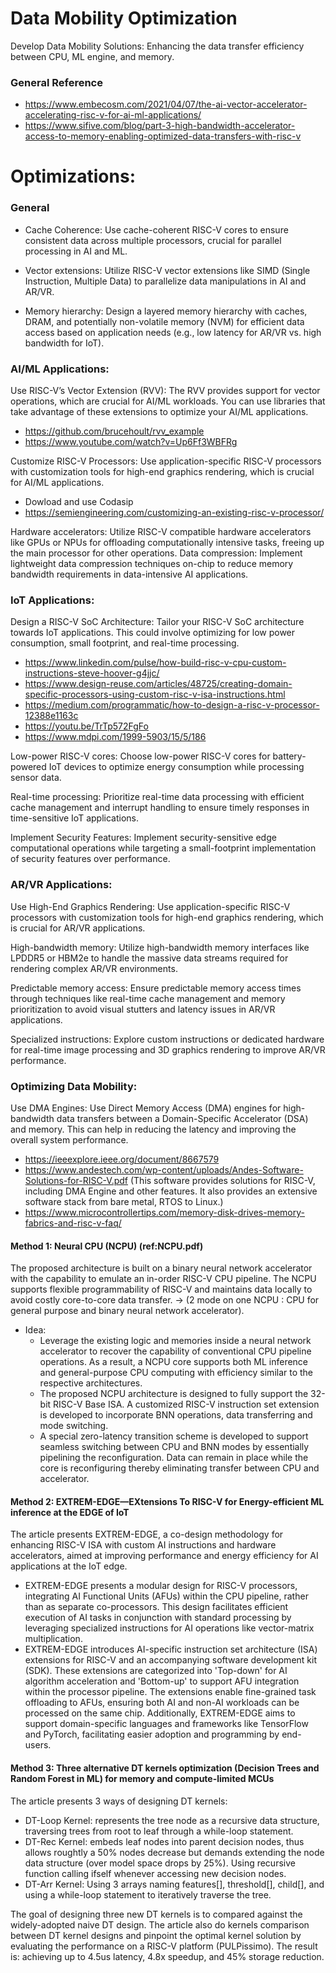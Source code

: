 # Data Mobility Optimization
Develop Data Mobility Solutions: Enhancing the data transfer efficiency between CPU, ML engine, and memory.
### General Reference 
- https://www.embecosm.com/2021/04/07/the-ai-vector-accelerator-accelerating-risc-v-for-ai-ml-applications/ 
- https://www.sifive.com/blog/part-3-high-bandwidth-accelerator-access-to-memory-enabling-optimized-data-transfers-with-risc-v
  
# Optimizations:
### General
- Cache Coherence: Use cache-coherent RISC-V cores to ensure consistent data across multiple processors, crucial for parallel processing in AI and ML.

- Vector extensions: Utilize RISC-V vector extensions like SIMD (Single Instruction, Multiple Data) to parallelize data manipulations in AI and AR/VR.

- Memory hierarchy: Design a layered memory hierarchy with caches, DRAM, and potentially non-volatile memory (NVM) for efficient data access based on application needs (e.g., low latency for AR/VR vs. high bandwidth for IoT).

### AI/ML Applications:
Use RISC-V’s Vector Extension (RVV): The RVV provides support for vector operations, which are crucial for AI/ML workloads. You can use libraries that take advantage of these extensions to optimize your AI/ML applications.
- https://github.com/brucehoult/rvv_example
- https://www.youtube.com/watch?v=Up6Ff3WBFRg

Customize RISC-V Processors: Use application-specific RISC-V processors with customization tools for high-end graphics rendering, which is crucial for AI/ML applications.
- Dowload and use Codasip
- https://semiengineering.com/customizing-an-existing-risc-v-processor/

Hardware accelerators: Utilize RISC-V compatible hardware accelerators like GPUs or NPUs for offloading computationally intensive tasks, freeing up the main processor for other operations.
Data compression: Implement lightweight data compression techniques on-chip to reduce memory bandwidth requirements in data-intensive AI applications.
### IoT Applications:

Design a RISC-V SoC Architecture: Tailor your RISC-V SoC architecture towards IoT applications. This could involve optimizing for low power consumption, small footprint, and real-time processing.
- https://www.linkedin.com/pulse/how-build-risc-v-cpu-custom-instructions-steve-hoover-g4jjc/
- https://www.design-reuse.com/articles/48725/creating-domain-specific-processors-using-custom-risc-v-isa-instructions.html
- https://medium.com/programmatic/how-to-design-a-risc-v-processor-12388e1163c
- https://youtu.be/TrTp572FgFo
- https://www.mdpi.com/1999-5903/15/5/186

Low-power RISC-V cores: Choose low-power RISC-V cores for battery-powered IoT devices to optimize energy consumption while processing sensor data.

Real-time processing: Prioritize real-time data processing with efficient cache management and interrupt handling to ensure timely responses in time-sensitive IoT applications.

Implement Security Features: Implement security-sensitive edge computational operations while targeting a small-footprint implementation of security features over performance.

### AR/VR Applications:

Use High-End Graphics Rendering: Use application-specific RISC-V processors with customization tools for high-end graphics rendering, which is crucial for AR/VR applications.

High-bandwidth memory: Utilize high-bandwidth memory interfaces like LPDDR5 or HBM2e to handle the massive data streams required for rendering complex AR/VR environments.

Predictable memory access: Ensure predictable memory access times through techniques like real-time cache management and memory prioritization to avoid visual stutters and latency issues in AR/VR applications.

Specialized instructions: Explore custom instructions or dedicated hardware for real-time image processing and 3D graphics rendering to improve AR/VR performance.

### Optimizing Data Mobility:
Use DMA Engines: Use Direct Memory Access (DMA) engines for high-bandwidth data transfers between a Domain-Specific Accelerator (DSA) and memory. This can help in reducing the latency and improving the overall system performance.
- https://ieeexplore.ieee.org/document/8667579
- https://www.andestech.com/wp-content/uploads/Andes-Software-Solutions-for-RISC-V.pdf (This software provides solutions for RISC-V, including DMA Engine and other features. It also provides an extensive software stack from bare metal, RTOS to Linux.)
- https://www.microcontrollertips.com/memory-disk-drives-memory-fabrics-and-risc-v-faq/
 #### Method 1: Neural CPU (NCPU) (ref:NCPU.pdf)
The
proposed architecture is built on a binary neural network
accelerator with the capability to emulate an in-order RISC-V
CPU pipeline. The NCPU supports flexible programmability of
RISC-V and maintains data locally to avoid costly core-to-core
data transfer. -> (2 mode on one NCPU : CPU for general purpose and binary neural network accelerator). 
- Idea:
  - Leverage the existing logic and
memories inside a neural network accelerator to recover the
capability of conventional CPU pipeline operations. As a result,
a NCPU core supports both ML inference and general-purpose
CPU computing with efficiency similar to the respective
architectures.
  - The proposed NCPU architecture is designed to fully
support the 32-bit RISC-V Base ISA. A customized RISC-V
instruction set extension is developed to incorporate BNN
operations, data transferring and mode switching.
  - A special zero-latency transition scheme is developed to
support seamless switching between CPU and BNN modes by
essentially pipelining the reconfiguration. Data can remain in
place while the core is reconfiguring thereby eliminating
transfer between CPU and accelerator.
#### Method 2: EXTREM-EDGE—EXtensions To RISC-V for Energy-efficient ML inference at the EDGE of IoT
The article presents EXTREM-EDGE, a co-design methodology for enhancing RISC-V ISA with custom AI instructions and hardware accelerators, aimed at improving performance and energy efficiency for AI applications at the IoT edge.

- EXTREM-EDGE presents a modular design for RISC-V processors, integrating AI Functional Units (AFUs) within the CPU pipeline, rather than as separate co-processors. This design facilitates efficient execution of AI tasks in conjunction with standard processing by leveraging specialized instructions for AI operations like vector-matrix multiplication. 
- EXTREM-EDGE introduces AI-specific instruction set architecture (ISA) extensions for RISC-V and an accompanying software development kit (SDK). These extensions are categorized into 'Top-down' for AI algorithm acceleration and 'Bottom-up' to support AFU integration within the processor pipeline. The extensions enable fine-grained task offloading to AFUs, ensuring both AI and non-AI workloads can be processed on the same chip. Additionally, EXTREM-EDGE aims to support domain-specific languages and frameworks like TensorFlow and PyTorch, facilitating easier adoption and programming by end-users.

 #### Method 3: Three alternative DT kernels optimization (Decision Trees and Random Forest in ML) for memory and compute-limited MCUs
The article presents 3 ways of designing DT kernels:
- DT-Loop Kernel: represents the tree node as a recursive data structure, traversing trees from root to leaf through a while-loop statement.
- DT-Rec Kernel: embeds leaf nodes into parent decision nodes, thus allows roughtly a 50% nodes decrease but demands extending the node data structure (over model space drops by 25%). Using recursive function calling ifself whenever accessing new decision nodes.
- DT-Arr Kernel: Using 3 arrays naming features[], threshold[], child[], and using a while-loop statement to iteratively traverse the tree.

The goal of designing three new DT kernels is to compared against the widely-adopted naive DT design. The article also do kernels comparison between DT kernel designs and pinpoint the optimal kernel solution by evaluating the performance on a RISC-V platform (PULPissimo). The result is: achieving up to 4.5us latency, 4.8x speedup, and 45% storage reduction.
